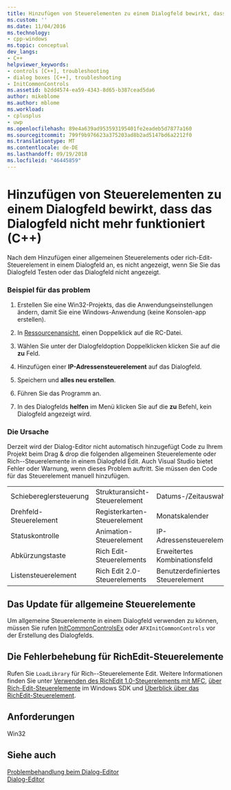 ```yaml
---
title: Hinzufügen von Steuerelementen zu einem Dialogfeld bewirkt, dass das Dialogfeld nicht mehr funktioniert (C++) | Microsoft-Dokumentation
ms.custom: ''
ms.date: 11/04/2016
ms.technology:
- cpp-windows
ms.topic: conceptual
dev_langs:
- C++
helpviewer_keywords:
- controls [C++], troubleshooting
- dialog boxes [C++], troubleshooting
- InitCommonControls
ms.assetid: b2dd4574-ea59-4343-8d65-b387cead5da6
author: mikeblome
ms.author: mblome
ms.workload:
- cplusplus
- uwp
ms.openlocfilehash: 89e4a639ad953593195401fe2eadeb5d7877a160
ms.sourcegitcommit: 799f9b976623a375203ad8b2ad5147bd6a2212f0
ms.translationtype: MT
ms.contentlocale: de-DE
ms.lasthandoff: 09/19/2018
ms.locfileid: "46445859"
---
```

# <a name="adding-controls-to-a-dialog-causes-the-dialog-to-no-longer-function-c"></a>Hinzufügen von Steuerelementen zu einem Dialogfeld bewirkt, dass das Dialogfeld nicht mehr funktioniert (C++)

Nach dem Hinzufügen einer allgemeinen Steuerelements oder rich-Edit-Steuerelement in einem Dialogfeld an, es nicht angezeigt, wenn Sie Sie das Dialogfeld Testen oder das Dialogfeld nicht angezeigt.

### <a name="example-of-the-problem"></a>Beispiel für das problem

1. Erstellen Sie eine Win32-Projekts, das die Anwendungseinstellungen ändern, damit Sie eine Windows-Anwendung (keine Konsolen-app erstellen).

2. In [Ressourcenansicht](../windows/resource-view-window.md), einen Doppelklick auf die RC-Datei.

3. Wählen Sie unter der Dialogfeldoption Doppelklicken klicken Sie auf die **zu** Feld.

4. Hinzufügen einer **IP-Adressensteuerelement** auf das Dialogfeld.

5. Speichern und **alles neu erstellen**.

6. Führen Sie das Programm an.

7. In des Dialogfelds **helfen** im Menü klicken Sie auf die **zu** Befehl, kein Dialogfeld angezeigt wird.

### <a name="the-cause"></a>Die Ursache

Derzeit wird der Dialog-Editor nicht automatisch hinzugefügt Code zu Ihrem Projekt beim Drag & drop die folgenden allgemeinen Steuerelemente oder Rich--Steuerelemente in einem Dialogfeld Edit. Auch Visual Studio bietet Fehler oder Warnung, wenn dieses Problem auftritt. Sie müssen den Code für das Steuerelement manuell hinzufügen.

||||
|-|-|-|
|Schiebereglersteuerung|Strukturansicht-Steuerelement|Datums-/Zeitauswahl|
|Drehfeld-Steuerelement|Registerkarten-Steuerelement|Monatskalender|
|Statuskontrolle|Animation-Steuerelement|IP-Adressensteuerelement|
|Abkürzungstaste|Rich Edit-Steuerelements|Erweitertes Kombinationsfeld|
|Listensteuerelement|Rich Edit 2.0-Steuerelements|Benutzerdefiniertes Steuerelement|

## <a name="the-fix-for-common-controls"></a>Das Update für allgemeine Steuerelemente

Um allgemeine Steuerelemente in einem Dialogfeld verwenden zu können, müssen Sie rufen [InitCommonControlsEx](/windows/desktop/api/commctrl/nf-commctrl-initcommoncontrolsex) oder `AFXInitCommonControls` vor der Erstellung des Dialogfelds.

## <a name="the-fix-for-richedit-controls"></a>Die Fehlerbehebung für RichEdit-Steuerelemente

Rufen Sie `LoadLibrary` für Rich--Steuerelemente Edit. Weitere Informationen finden Sie unter [Verwenden des RichEdit 1.0-Steuerelements mit MFC](../windows/using-the-richedit-1-0-control-with-mfc.md), [über Rich-Edit-Steuerelemente](/windows/desktop/Controls/about-rich-edit-controls) im Windows SDK und [Überblick über das RichEdit-Steuerelement](../mfc/overview-of-the-rich-edit-control.md).

## <a name="requirements"></a>Anforderungen

Win32

## <a name="see-also"></a>Siehe auch

[Problembehandlung beim Dialog-Editor](../windows/troubleshooting-the-dialog-editor.md)<br/>
[Dialog-Editor](../windows/dialog-editor.md)
